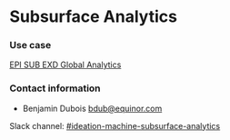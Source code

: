 # Subsurface Analytics

### Use case
[EPI SUB EXD Global Analytics](../use-cases/epi_sub_exd_Global_Analytics.md)

### Contact information

* Benjamin Dubois <bdub@equinor.com>

Slack channel: [#ideation-machine-subsurface-analytics](https://equinor.slack.com/archives/C04CV56R5DZ)

<SlackNote/>
